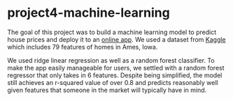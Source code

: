 # project4-machine-learning

The goal of this project was to build a machine learning model to predict house prices and deploy it to an [online app](https://house-price-predictor-gt.herokuapp.com). We used a dataset from 
[Kaggle](https://www.kaggle.com/competitions/house-prices-advanced-regression-techniques/data) which includes 79 features of homes in Ames, Iowa.

We used ridge linear regression as well as a random forest classifier. To make the app easily manageable for users, we settled with a random forest regressor
that only takes in 6 features. Despite being simplified, the model still achieves an r-squared value of over 0.8 and predicts reasonably well given features that 
someone in the market will typically have in mind.
